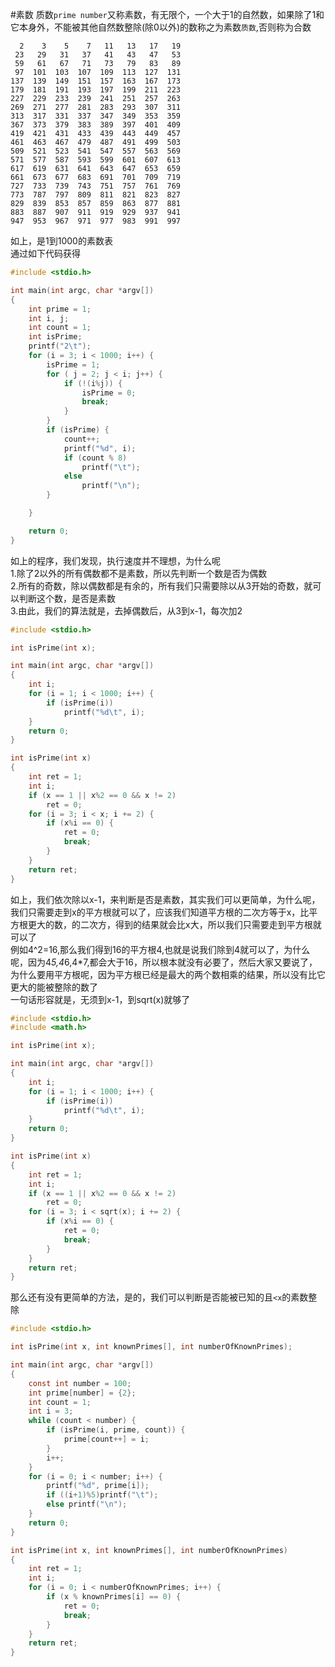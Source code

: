 #素数
质数`prime number`又称素数，有无限个，一个大于1的自然数，如果除了1和它本身外，不能被其他自然数整除(除0以外)的数称之为素数`质数`,否则称为合数
```text
  2    3    5    7   11   13   17   19
 23   29   31   37   41   43   47   53
 59   61   67   71   73   79   83   89
 97  101  103  107  109  113  127  131
137  139  149  151  157  163  167  173
179  181  191  193  197  199  211  223
227  229  233  239  241  251  257  263
269  271  277  281  283  293  307  311
313  317  331  337  347  349  353  359
367  373  379  383  389  397  401  409
419  421  431  433  439  443  449  457
461  463  467  479  487  491  499  503
509  521  523  541  547  557  563  569
571  577  587  593  599  601  607  613
617  619  631  641  643  647  653  659
661  673  677  683  691  701  709  719
727  733  739  743  751  757  761  769
773  787  797  809  811  821  823  827
829  839  853  857  859  863  877  881
883  887  907  911  919  929  937  941
947  953  967  971  977  983  991  997
```
如上，是1到1000的素数表                
通过如下代码获得
```c
#include <stdio.h>

int main(int argc, char *argv[])
{
	int prime = 1;
	int i, j;
	int count = 1;
	int isPrime;
	printf("2\t");
	for (i = 3; i < 1000; i++) {
		isPrime = 1;
		for ( j = 2; j < i; j++) {
			if (!(i%j)) {
				isPrime = 0;
				break;
			}
		}
		if (isPrime) {
			count++;
			printf("%d", i);
			if (count % 8)
				printf("\t");
			else
				printf("\n");
		}

	}

	return 0;
}
```
如上的程序，我们发现，执行速度并不理想，为什么呢            
1.除了2以外的所有偶数都不是素数，所以先判断一个数是否为偶数        
2.所有的奇数，除以偶数都是有余的，所有我们只需要除以从3开始的奇数，就可以判断这个数，是否是素数          
3.由此，我们的算法就是，去掉偶数后，从3到x-1，每次加2          
```c
#include <stdio.h>

int isPrime(int x);

int main(int argc, char *argv[])
{
	int i;
	for (i = 1; i < 1000; i++) {
		if (isPrime(i))
			printf("%d\t", i);
	}
	return 0;
}

int isPrime(int x)
{
	int ret = 1;
	int i;
	if (x == 1 || x%2 == 0 && x != 2)
		ret = 0;
	for (i = 3; i < x; i += 2) {
		if (x%i == 0) {
			ret = 0;
			break;
		}
	}
	return ret;
}
```
如上，我们依次除以x-1，来判断是否是素数，其实我们可以更简单，为什么呢，我们只需要走到x的平方根就可以了，应该我们知道平方根的二次方等于x，比平方根更大的数，的二次方，得到的结果就会比x大，所以我们只需要走到平方根就可以了             
例如4^2=16,那么我们得到16的平方根4,也就是说我们除到4就可以了，为什么呢，因为4*5,4*6,4*7,都会大于16，所以根本就没有必要了，然后大家又要说了，为什么要用平方根呢，因为平方根已经是最大的两个数相乘的结果，所以没有比它更大的能被整除的数了                                    
一句话形容就是，无须到x-1，到sqrt(x)就够了
```c
#include <stdio.h>
#include <math.h>

int isPrime(int x);

int main(int argc, char *argv[])
{
	int i;
	for (i = 1; i < 1000; i++) {
		if (isPrime(i))
			printf("%d\t", i);
	}
	return 0;
}

int isPrime(int x)
{
	int ret = 1;
	int i;
	if (x == 1 || x%2 == 0 && x != 2)
		ret = 0;
	for (i = 3; i < sqrt(x); i += 2) {
		if (x%i == 0) {
			ret = 0;
			break;
		}
	}
	return ret;
}
```
那么还有没有更简单的方法，是的，我们可以判断是否能被已知的且`<x`的素数整除
```c
#include <stdio.h>

int isPrime(int x, int knownPrimes[], int numberOfKnownPrimes);

int main(int argc, char *argv[])
{
	const int number = 100;
	int prime[number] = {2};
	int count = 1;
	int i = 3;
	while (count < number) {
		if (isPrime(i, prime, count)) {
			prime[count++] = i;
		}
		i++;
	}
	for (i = 0; i < number; i++) {
		printf("%d", prime[i]);
		if ((i+1)%5)printf("\t");
		else printf("\n");
	}
	return 0;
}

int isPrime(int x, int knownPrimes[], int numberOfKnownPrimes)
{
	int ret = 1;
	int i;
	for (i = 0; i < numberOfKnownPrimes; i++) {
		if (x % knownPrimes[i] == 0) {
			ret = 0;
			break;
		}
	}
	return ret;
}
```
